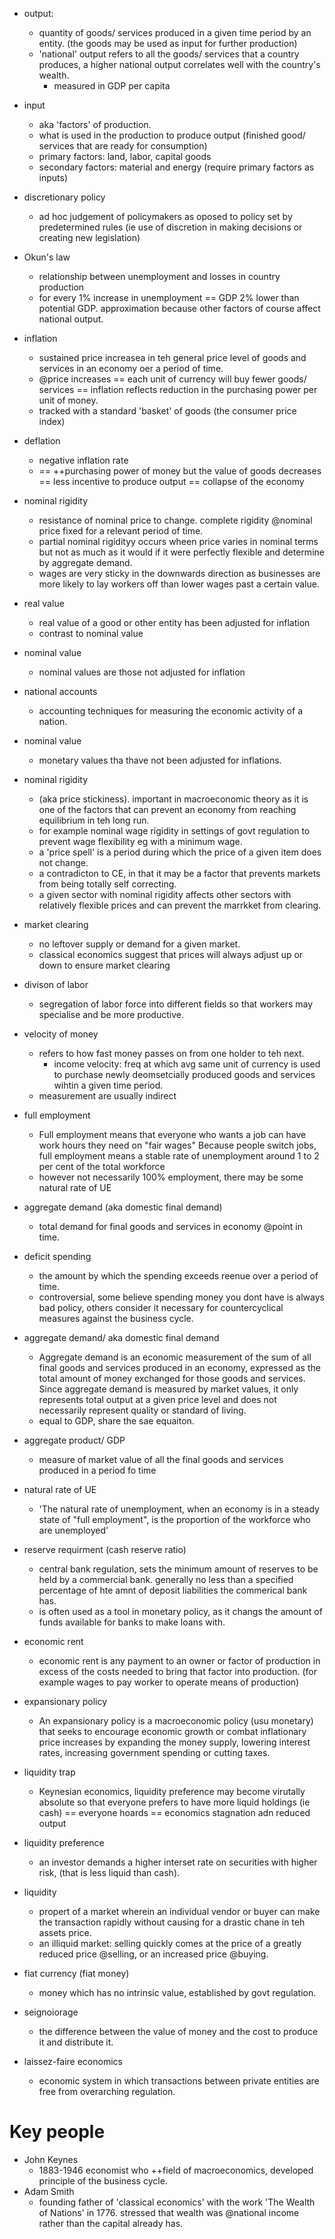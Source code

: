 - output:
    + quantity of goods/ services produced in a given time period by an entity. (the goods may be used as input for further production)
    + 'national' output refers to all the goods/ services that a country produces, a higher national output correlates well with the country's wealth.
        * measured in GDP per capita
- input
    + aka 'factors' of production. 
    + what is used in the production to produce output (finished good/ services that are ready for consumption)
    + primary factors: land, labor, capital goods
    + secondary factors: material and energy (require primary factors as inputs)

- discretionary policy
    + ad hoc judgement of policymakers as oposed to policy set by predetermined rules (ie use of discretion in making decisions or creating new legislation)

- Okun's law
    + relationship between unemployment and losses in country production
    + for every 1% increase in unemployment == GDP 2% lower than potential GDP. approximation because other factors of course affect national output.

- inflation
    + sustained price increasea in teh general price level of goods and services in an economy oer a period of time. 
    + @price increases == each unit of currency will buy fewer goods/ services == inflation reflects reduction in the purchasing power per unit of money. 
    + tracked with a standard 'basket' of goods (the consumer price index)

- deflation
    + negative inflation rate
    + == ++purchasing power of money but the value of goods decreases == less incentive to produce output == collapse of the economy

- nominal rigidity
    + resistance of nominal price to change. complete rigidity @nominal price fixed for a relevant period of time. 
    + partial nominal rigidityy  occurs wheen price varies in nominal terms but not as much as it would if it were perfectly flexible and determine by aggregate demand. 
    + wages are very sticky in the downwards direction as businesses are more likely to lay workers off than lower wages past a certain value. 

- real value 
    + real value of a good or other entity has been adjusted for inflation
    + contrast to nominal value

- nominal value
    + nominal values are those not adjusted for inflation

- national accounts
    + accounting techniques for measuring the economic activity of a nation. 

- nominal value
    + monetary values tha thave not been adjusted for inflations. 

- nominal rigidity
    + (aka price stickiness). important in macroeconomic theory as it is one of the factors that can prevent an economy from reaching equilibrium in teh long run. 
    + for example nominal wage rigidity in settings of govt regulation to prevent wage flexibility eg with a minimum wage. 
    + a 'price spell' is a period during which the price of a given item does not change. 
    + a contradicton to CE, in that it may be a factor that prevents markets from being totally self correcting. 
    + a given sector with nominal rigidity affects other sectors with relatively flexible prices and can prevent the marrkket from clearing.

- market clearing
    + no leftover supply or demand for a given market.
    + classical economics suggest that prices will always adjust up or down to ensure market clearing

- divison of labor
    + segregation of labor force into different fields so that workers may specialise and be more productive. 

- velocity of money
    + refers to how fast money passes on from one holder to teh next.
        * income velocity: freq at which avg same unit of currency is used to purchase newly deomsetcially produced goods and services wihtin a given time period. 
    + measurement are usually indirect

- full employment 
    + Full employment means that everyone who wants a job can have work hours they need on "fair wages" Because people switch jobs, full employment means a stable rate of unemployment around 1 to 2 per cent of the total workforce
    + however not necessarily 100% employment, there may be some natural rate of UE


- aggregate demand (aka domestic final demand)
    + total demand for final goods and services in economy @point in time. 

- deficit spending
    + the amount by which the spending exceeds reenue over a period of time. 
    + controversial, some believe spending money you dont have is always bad policy, others consider it necessary for countercyclical measures against the business cycle.

- aggregate demand/ aka domestic final demand
    +  Aggregate demand is an economic measurement of the sum of all final goods and services produced in an economy, expressed as the total amount of money exchanged for those goods and services. Since aggregate demand is measured by market values, it only represents total output at a given price level and does not necessarily represent quality or standard of living.
    +  equal to GDP, share the sae equaiton.
    
- aggregate product/ GDP
    + measure of market value of all the final goods and services produced in a period fo time

- natural rate of UE
    + 'The natural rate of unemployment, when an economy is in a steady state of "full employment", is the proportion of the workforce who are unemployed'

- reserve requirment (cash reserve ratio)
    + central bank regulation, sets the minimum amount of reserves to be held by a commercial bank. generally no less than a specified percentage of hte amnt of deposit liabilities the commerical bank has. 
    + is often used as a tool in monetary policy, as it changs the amount of funds available for banks to make loans with. 

- economic rent
    + economic rent is any payment to an owner or factor of production in excess of the costs needed to bring that factor into production. (for example wages to pay worker to operate means of production)

- expansionary policy
    * An expansionary policy is a macroeconomic policy (usu monetary) that seeks to encourage economic growth or combat inflationary price increases by expanding the money supply, lowering interest rates, increasing government spending or cutting taxes.

- liquidity trap
    + Keynesian economics, liquidity preference may become virutally absolute so that everyone prefers to have more liquid holdings (ie cash) == everyone hoards == economics stagnation adn reduced output 

- liquidity preference
    + an investor demands a higher interset rate on securities with higher risk, (that is less liquid than cash).

- liquidity
    + propert of a market wherein an individual vendor or buyer can make the transaction rapidly without causing for a drastic chane in teh assets price. 
    + an illiquid market: selling quickly comes at the price of a greatly reduced price @selling, or an increased price @buying. 

- fiat currency (fiat money)
    + money which has no intrinsic value, established by govt regulation. 

- seignoiorage
    + the difference between the value of money and the cost to produce it and distribute it. 

- laissez-faire economics
    + economic system in which transactions between private entities are free from overarching regulation. 

# Key people
- John Keynes
    + 1883-1946 economist who ++field of macroeconomics, developed principle of the business cycle.
- Adam Smith
    + founding father of 'classical economics' with the work 'The Wealth of Nations' in 1776. stressed that wealth was @national income rather than the capital already has. 



